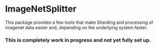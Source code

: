# ImageNetSplitter

This package provides a few tools that make Sharding and processing of imagenet data easier and, depending on the underlying system faster. 

### This is completely work in progress and not yet fully set up.

